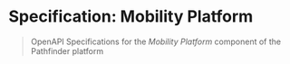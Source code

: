 # Specification: Mobility Platform

> OpenAPI Specifications for the _Mobility Platform_ component of the Pathfinder platform
